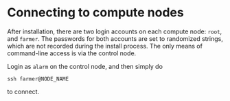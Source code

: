 # Connecting to compute nodes

After installation, there are two login accounts on each compute node:
`root`, and `farmer`. The passwords for both accounts are set to
randomized strings, which are not recorded during the install
process. The only means of command-line access is via the control
node.

Login as `alarm` on the control node, and then simply do

`ssh farmer@NODE_NAME`

to connect.
